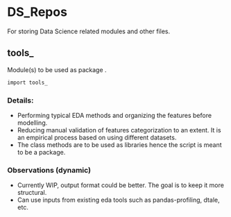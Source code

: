 # DS_Repos
For storing Data Science related modules and other files.

##  tools_ 

Module(s) to be used as package .

```sh
import tools_ 
```

### Details:
- Performing typical EDA methods and organizing the features before modelling.
- Reducing manual validation of features categorization to an extent. It is an empirical process based on using different datasets.
- The class methods are to be used as libraries hence the script is meant to be a package.

### Observations (dynamic)
- Currently WIP, output format could be better. The goal is to keep it more structural.
- Can use inputs from existing eda tools such as pandas-profiling, dtale, etc.
